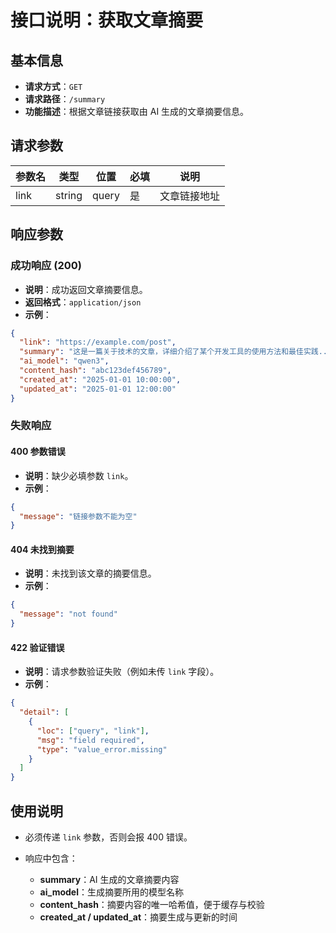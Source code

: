 # 接口说明：获取文章摘要

## 基本信息

* **请求方式**：`GET`
* **请求路径**：`/summary`
* **功能描述**：根据文章链接获取由 AI 生成的文章摘要信息。

## 请求参数

| 参数名  | 类型     | 位置    | 必填 | 说明     |
| ---- | ------ | ----- | -- | ------ |
| link | string | query | 是  | 文章链接地址 |

## 响应参数

### 成功响应 (200)

* **说明**：成功返回文章摘要信息。
* **返回格式**：`application/json`
* **示例**：

```json
{
  "link": "https://example.com/post",
  "summary": "这是一篇关于技术的文章，详细介绍了某个开发工具的使用方法和最佳实践...",
  "ai_model": "qwen3",
  "content_hash": "abc123def456789",
  "created_at": "2025-01-01 10:00:00",
  "updated_at": "2025-01-01 12:00:00"
}
```

### 失败响应

#### 400 参数错误

* **说明**：缺少必填参数 `link`。
* **示例**：

```json
{
  "message": "链接参数不能为空"
}
```

#### 404 未找到摘要

* **说明**：未找到该文章的摘要信息。
* **示例**：

```json
{
  "message": "not found"
}
```

#### 422 验证错误

* **说明**：请求参数验证失败（例如未传 `link` 字段）。
* **示例**：

```json
{
  "detail": [
    {
      "loc": ["query", "link"],
      "msg": "field required",
      "type": "value_error.missing"
    }
  ]
}
```

## 使用说明

* 必须传递 `link` 参数，否则会报 400 错误。
* 响应中包含：

  * **summary**：AI 生成的文章摘要内容
  * **ai\_model**：生成摘要所用的模型名称
  * **content\_hash**：摘要内容的唯一哈希值，便于缓存与校验
  * **created\_at / updated\_at**：摘要生成与更新的时间
